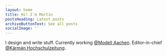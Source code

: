 ```yaml
---
layout: home
title: Hi! I'm Martin
postsHeading: Latest posts
archiveButtonText: See all posts
socialImage: ''
---
```


I design and write stuff. Currently working [@Modell Aachen](https://www.modell-aachen.de). Editor-in-chief [@Kármán Hochschulzeitung](https://blog.karman-ac.de).
